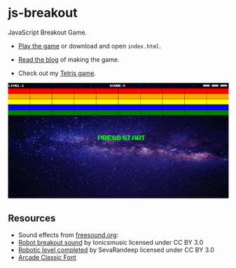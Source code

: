 # js-breakout

JavaScript Breakout Game.

- [Play the game](https://affectionate-shockley-c3f5d7.netlify.app/) or download and open `index.html`.

- [Read the blog](https://michael-karen.medium.com/game-development-breakout-in-javascript-5e5d142d3203) of making the game.

- Check out my [Tetris game](https://github.com/melcor76/js-tetris).

![breakout picture](assets/share-image-large.png)

## Resources

- Sound effects from [freesound.org](https://freesound.org):
- [Robot breakout sound](https://freesound.org/people/Ionicsmusic/sounds/196843/) by Ionicsmusic licensed under CC BY 3.0
- [Robotic level completed](https://freesound.org/people/SevaRandeep/sounds/233033/) by SevaRandeep licensed under CC BY 3.0
- [Arcade Classic Font](https://www.1001fonts.com/arcadeclassic-font.html)
